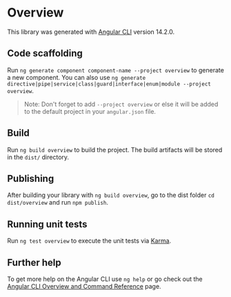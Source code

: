 # Overview

This library was generated with [Angular CLI](https://github.com/angular/angular-cli) version 14.2.0.

## Code scaffolding

Run `ng generate component component-name --project overview` to generate a new component. You can also use `ng generate directive|pipe|service|class|guard|interface|enum|module --project overview`.
> Note: Don't forget to add `--project overview` or else it will be added to the default project in your `angular.json` file. 

## Build

Run `ng build overview` to build the project. The build artifacts will be stored in the `dist/` directory.

## Publishing

After building your library with `ng build overview`, go to the dist folder `cd dist/overview` and run `npm publish`.

## Running unit tests

Run `ng test overview` to execute the unit tests via [Karma](https://karma-runner.github.io).

## Further help

To get more help on the Angular CLI use `ng help` or go check out the [Angular CLI Overview and Command Reference](https://angular.io/cli) page.
